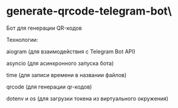# generate-qrcode-telegram-bot\

Бот для генерации QR-кодов

Технологии:

aiogram (для взаимодействия с Telegram Bot API)

asyncio (для асинхронного запуска бота)

time (для записи времени в названии файлов)

qrcode (для генерации qr-кодов)

dotenv и os (для загрузки токена из виртуального окружения)
